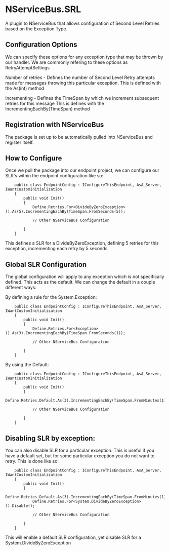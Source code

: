 NServiceBus.SRL
===============

A plugin to NServiceBus that allows configuration of Second Level Retries based on the Exception Type.


Configuration Options
---------------------
We can specify these options for any exception type that may be thrown by our handler. We are commonly refering to these options as RetryAttemptSettings

Number of retries - Defines the number of Second Level Retry attempts made for messages throwing this particular exception.
					This is defined with the As(int) method

Incrementing	  - Defines the TimeSpan by which we increment subsequent retries for this message
					This is defines with the IncrementingEachBy(TimeSpan) method


Registration with NServiceBus
-----------------------------
The package is set up to be automatically pulled into NServiceBus and register itself.


How to Configure
----------------
Once we pull the package into our endpoint project, we can configure our SLR's within the endpoint configuration like so:

        public class EndpointConfig : IConfigureThisEndpoint, AsA_Server, IWantCustomInitialization
	    {
	        public void Init()
	        {
	            Define.Retries.For<DivideByZeroException>().As(5).IncrementingEachBy(TimeSpan.FromSeconds(5));	            

                // Other NServiceBus Configuration

	        }
        }

This defines a SLR for a DivideByZeroException, defining 5 retries for this exception, incrementing each retry by 5 seconds.



Global SLR Configuration
------------------------
The global configuration will apply to any exception which is not specifically defined. This acts as the default.
We can change the default in a couple different ways:

By defining a rule for the System.Exception:

        public class EndpointConfig : IConfigureThisEndpoint, AsA_Server, IWantCustomInitialization
	    {
	        public void Init()
	        {
	            Define.Retries.For<Exception>().As(3).IncrementingEachBy(TimeSpan.FromSeconds(1));	            

                // Other NServiceBus Configuration

	        }
        }

By using the Default:

        public class EndpointConfig : IConfigureThisEndpoint, AsA_Server, IWantCustomInitialization
	    {
	        public void Init()
	        {
	            Define.Retries.Default.As(3).IncrementingEachBy(TimeSpan.FromMinutes(1));	            

                // Other NServiceBus Configuration

	        }
        }



Disabling SLR by exception:
---------------------------
You can also disable SLR for a particular exception. This is useful if you have a default set, but for some particular exception you do not want to retry.
This is done like so:

        public class EndpointConfig : IConfigureThisEndpoint, AsA_Server, IWantCustomInitialization
	    {
	        public void Init()
	        {
	            Define.Retries.Default.As(3).IncrementingEachBy(TimeSpan.FromMinutes(1));	            
                Define.Retries.For<System.DivideByZeroException>().Disable();

                // Other NServiceBus Configuration

	        }
        }

This will enable a default SLR configuration, yet disable SLR for a System.DivideByZeroException